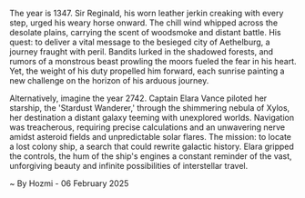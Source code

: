 
The year is 1347.  Sir Reginald, his worn leather jerkin creaking with every step, urged his weary horse onward.  The chill wind whipped across the desolate plains, carrying the scent of woodsmoke and distant battle. His quest: to deliver a vital message to the besieged city of Aethelburg, a journey fraught with peril. Bandits lurked in the shadowed forests, and rumors of a monstrous beast prowling the moors fueled the fear in his heart. Yet, the weight of his duty propelled him forward, each sunrise painting a new challenge on the horizon of his arduous journey.

Alternatively, imagine the year 2742.  Captain Elara Vance piloted her starship, the 'Stardust Wanderer,' through the shimmering nebula of Xylos, her destination a distant galaxy teeming with unexplored worlds.  Navigation was treacherous, requiring precise calculations and an unwavering nerve amidst asteroid fields and unpredictable solar flares.  The mission: to locate a lost colony ship, a search that could rewrite galactic history. Elara gripped the controls, the hum of the ship's engines a constant reminder of the vast, unforgiving beauty and infinite possibilities of interstellar travel.

~ By Hozmi - 06 February 2025
